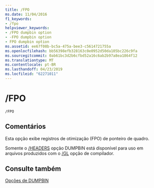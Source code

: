 ```yaml
---
title: /FPO
ms.date: 11/04/2016
f1_keywords:
- /fpo
helpviewer_keywords:
- /FPO dumpbin option
- -FPO dumpbin option
- FPO dumpbin option
ms.assetid: ee67f08b-bc5a-475a-bee3-c5614721755a
ms.openlocfilehash: bb56398efb328163c0e0952d50da105bc226c9fa
ms.sourcegitcommit: 0ab61bc3d2b6cfbd52a16c6ab2b97a8ea1864f12
ms.translationtype: MT
ms.contentlocale: pt-BR
ms.lasthandoff: 04/23/2019
ms.locfileid: "62271011"
---
```

# <a name="fpo"></a>/FPO

```
/FPO
```

## <a name="remarks"></a>Comentários

Esta opção exibe registros de otimização (FPO) de ponteiro de quadro.

Somente o [/HEADERS](headers.md) opção DUMPBIN está disponível para uso em arquivos produzidos com o [/GL](gl-whole-program-optimization.md) opção de compilador.

## <a name="see-also"></a>Consulte também

[Opções de DUMPBIN](dumpbin-options.md)
